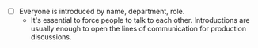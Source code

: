 - [ ] Everyone is introduced by name, department, role.
  - It's essential to force people to talk to each other. Introductions are usually enough to open the lines of communication for production discussions.